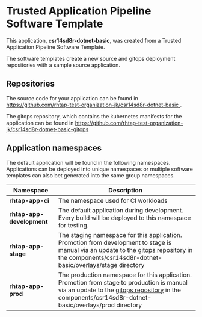 # Trusted Application Pipeline Software Template

This application, **csr14sd8r-dotnet-basic**, was created from a Trusted Application Pipeline Software Template.

The software templates create a new source and gitops deployment repositories with a sample source application. 

## Repositories

The source code for your application can be found in [https://github.com/rhtap-test-organization-jk/csr14sd8r-dotnet-basic ](https://github.com/rhtap-test-organization-jk/csr14sd8r-dotnet-basic ).
 
The gitops repository, which contains the kubernetes manifests for the application can be found in 
[https://github.com/rhtap-test-organization-jk/csr14sd8r-dotnet-basic-gitops ](https://github.com/rhtap-test-organization-jk/csr14sd8r-dotnet-basic-gitops ) 

## Application namespaces 

The default application will be found in the following namespaces. Applications can be deployed into unique namespaces or multiple software templates can also bet generated into the same group namespaces.  

|  Namespace   |  Description   |  
| -------- | -------- |
| **rhtap-app-ci** | The namespace used for CI workloads |
| **rhtap-app-development** | The default application during development. Every build will be deployed to this namespace for testing. |
| **rhtap-app-stage** | The staging namespace for this application. Promotion from development to stage is manual via an update to the [gitops repository](https://github.com/rhtap-test-organization-jk/csr14sd8r-dotnet-basic-gitops ) in the components/csr14sd8r-dotnet-basic/overlays/stage directory |
| **rhtap-app-prod** | The production namespace for this application. Promotion from stage to production is manual via an update to the [gitops repository](https://github.com/rhtap-test-organization-jk/csr14sd8r-dotnet-basic-gitops ) in the components/csr14sd8r-dotnet-basic/overlays/prod directory |
